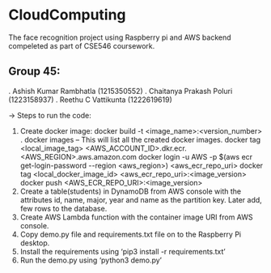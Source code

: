 # CloudComputing
The face recognition project using Raspberry pi and AWS backend compeleted as part of CSE546 coursework.

## Group 45:
. Ashish Kumar Rambhatla (1215350552)
. Chaitanya Prakash Poluri (1223158937)
. Reethu C Vattikunta	(1222619619)

-> Steps to run the code:

1.	Create docker image:
	docker build -t <image_name>:<version_number> .
	docker images – This will list all the created docker images.
	docker tag <local_image_tag> <AWS_ACCOUNT_ID>.dkr.ecr.<AWS_REGION>.aws.amazon.com
	docker login -u AWS -p $(aws ecr get-login-password --region <aws_region>) <aws_ecr_repo_uri>
	docker tag <local_docker_image_id> <aws_ecr_repo_uri>:<image_version>
	docker push <AWS_ECR_REPO_URI>:<image_version>
2. 	Create a table(students) in DynamoDB from AWS console with the attributes id, name, major, year and name as the partition key. Later add, few rows to the database.
3.	Create AWS Lambda function with the container image URI from AWS console.
4.	Copy demo.py file and requirements.txt file on to the Raspberry Pi desktop.
5.	Install the requirements using ‘pip3 install -r requirements.txt’
6.	Run the demo.py using ‘python3 demo.py’

